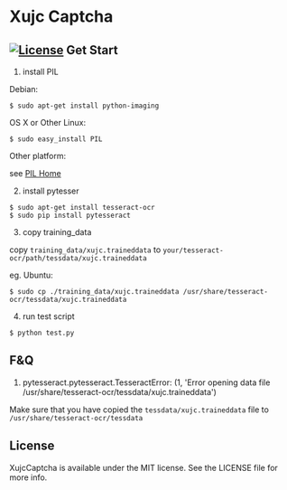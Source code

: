 Xujc Captcha
===
[![License](https://img.shields.io/badge/license-MIT-blue.svg)](./LICENSE)
Get Start
---
1. install PIL

  Debian:
  ```shell
  $ sudo apt-get install python-imaging
  ```
  OS X or Other Linux:
  ```shell
  $ sudo easy_install PIL
  ```
  Other platform:

  see [PIL Home](http://www.pythonware.com/products/pil/index.htm)

2. install pytesser

  ```shell
  $ sudo apt-get install tesseract-ocr
  $ sudo pip install pytesseract
  ```
3. copy training_data

  copy `training_data/xujc.traineddata` to `your/tesseract-ocr/path/tessdata/xujc.traineddata`

  eg. Ubuntu:

  ```shell
  $ sudo cp ./training_data/xujc.traineddata /usr/share/tesseract-ocr/tessdata/xujc.traineddata
  ```
4. run test script

  ```shell
  $ python test.py
  ```

F&Q
---
1. pytesseract.pytesseract.TesseractError: (1, 'Error opening data file /usr/share/tesseract-ocr/tessdata/xujc.traineddata')

  Make sure that you have copied the `tessdata/xujc.traineddata` file to `/usr/share/tesseract-ocr/tessdata`

License
---
XujcCaptcha is available under the MIT license. See the LICENSE file for more info.
